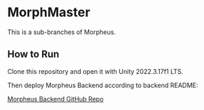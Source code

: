 # MorphMaster

This is a sub-branches of Morpheus.

## How to Run

Clone this repository and open it with Unity 2022.3.17f1 LTS.

Then deploy Morpheus Backend according to backend README:

[Morpheus Backend GitHub Repo](https://github.com/webDrag0n/MorpheusBackend)


